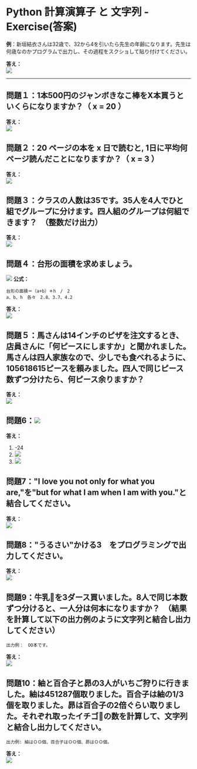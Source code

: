 # Python 計算演算子 と 文字列 - Exercise(答案)

**例**：新垣結衣さんは32歳で、32から4を引いたら先生の年齢になります。先生は何歳なのかプログラムで出力し、その過程をスクショして貼り付けてください。

**答え：**<br>
![](https://i.imgur.com/0Jt2ADb.png)

---

## 問題１：1本500円のジャンボきなこ棒をX本買うといくらになりますか？（ x = 20 ）
**答え：**<br>
![](https://i.imgur.com/pc32e1A.png)

## 問題２：20 ページの本を x 日で読むと, 1日に平均何ページ読んだことになりますか？（ x = 3 ）
**答え：**<br>
![](https://i.imgur.com/TgXSK9D.png)

## 問題３：クラスの人数は35です。35人を4人でひと組でグループに分けます。四人組のグループは何組できます？　（整数だけ出力）
**答え：**<br>
![](https://i.imgur.com/umBF9SP.png)

## 問題４：台形の面積を求めましょう。
![](https://i.imgur.com/zsiy9jX.png)
**公式：**　
```
台形の面積＝（a+b）＊h　/　2
a、b、h　各々　2.8、3.7、4.2
```
**答え：**<br>
![](https://i.imgur.com/SklvSYV.png)


## 問題５：馬さんは14インチのピザを注文するとき、店員さんに「何ピースにしますか」と聞かれました。馬さんは四人家族なので、少しでも食べれるように、105618615ピースを頼みました。四人で同じピース数ずつ分けたら、何ピース余りますか？

**答え：**<br>
![](https://i.imgur.com/Y0strfR.png)


## 問題6：![](https://i.imgur.com/Thd0kP4.png)
**答え：**<br>
1. -24
2. ![](https://i.imgur.com/wi4Jhed.png)
3. ![](https://i.imgur.com/rxbjstc.png)




## 問題7："I love you not only for what you are,"を"but for what I am when l am with you."と結合してください。
**答え：**<br>
![](https://i.imgur.com/s5tLob9.png)

## 問題8："うるさい"かける3　をプログラミングで出力してください。
**答え：**<br>
![](https://i.imgur.com/7Tg9tWj.png)

## 問題9：牛乳🥛を3ダース買いました。8人で同じ本数ずつ分けると、一人分は何本になりますか？　（結果を計算して以下の出力例のように文字列と結合し出力してください）
```
出力例：　OO本です。
```
**答え：**<br>
![](https://i.imgur.com/GPBksp9.png)

## 問題10：紬と百合子と昴の3人がいちご狩りに行きました。紬は451287個取りました。百合子は紬の1/3個を取りました。昴は百合子の2倍ぐらい取りました。それぞれ取ったイチゴ🍓の数を計算して、文字列と結合し出力してください。
```
出力例: 紬はＯＯ個、百合子はＯＯ個、昴はＯＯ個。
```
**答え：**<br>
![](https://i.imgur.com/BzkCHUM.png)

